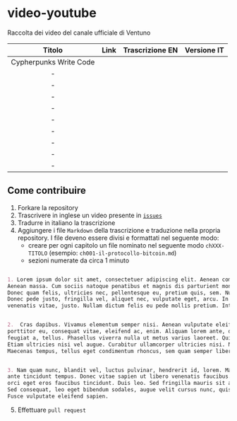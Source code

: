 # video-youtube
Raccolta dei video del canale ufficiale di Ventuno

| Titolo | Link | Trascrizione EN | Versione IT |
|:--------------:|:-------------:|:--------------:|:--------------:|
Cypherpunks Write Code||||
|-||||
-||||
-||||
-||||
-||||
-||||
-||||
-||||
-||||

## Come contribuire

1. Forkare la repository
2. Trascrivere in inglese un video presente in [`issues`](https://github.com/ventunobtc/video-youtube/issues)
3. Tradurre in italiano la trascrizione
4. Aggiungere i file `Markdown` della trascrizione e traduzione nella propria repository. I file deveno essere divisi e formattati nel seguente modo:
    - creare per ogni capitolo un file nominato nel seguente modo `chXXX-TITOLO` (esempio: `ch001-il-protocollo-bitcoin.md`)
    - sezioni numerate da circa 1 minuto

```markdown

1. Lorem ipsum dolor sit amet, consectetuer adipiscing elit. Aenean commodo ligula eget dolor.
Aenean massa. Cum sociis natoque penatibus et magnis dis parturient montes, nascetur ridiculus mus.
Donec quam felis, ultricies nec, pellentesque eu, pretium quis, sem. Nulla consequat massa quis enim.
Donec pede justo, fringilla vel, aliquet nec, vulputate eget, arcu. In enim justo, rhoncus ut, imperdiet a,
venenatis vitae, justo. Nullam dictum felis eu pede mollis pretium. Integer tincidunt.


2.  Cras dapibus. Vivamus elementum semper nisi. Aenean vulputate eleifend tellus. Aenean leo ligula,
porttitor eu, consequat vitae, eleifend ac, enim. Aliquam lorem ante, dapibus in, viverra quis,
feugiat a, tellus. Phasellus viverra nulla ut metus varius laoreet. Quisque rutrum. Aenean imperdiet.
Etiam ultricies nisi vel augue. Curabitur ullamcorper ultricies nisi. Nam eget dui. Etiam rhoncus.
Maecenas tempus, tellus eget condimentum rhoncus, sem quam semper libero, sit amet adipiscing sem neque sed ipsum.


3. Nam quam nunc, blandit vel, luctus pulvinar, hendrerit id, lorem. Maecenas nec odio et
ante tincidunt tempus. Donec vitae sapien ut libero venenatis faucibus. Nullam quis ante. Etiam sit amet
orci eget eros faucibus tincidunt. Duis leo. Sed fringilla mauris sit amet nibh. Donec sodales sagittis magna.
Sed consequat, leo eget bibendum sodales, augue velit cursus nunc, quis gravida magna mi a libero.
Fusce vulputate eleifend sapien.

```

5. Effettuare `pull request`
 
